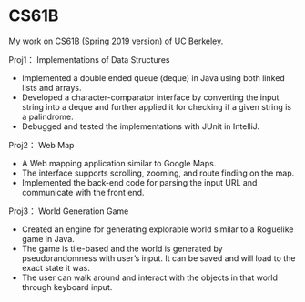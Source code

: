 # CS61B

My work on CS61B (Spring 2019 version) of UC Berkeley.  

  Proj1： Implementations of Data Structures  
  - Implemented a double ended queue (deque) in Java using both linked lists and arrays.  
  - Developed a character-comparator interface by converting the input string into a deque and further applied it for checking if a given string is a palindrome.  
  - Debugged and tested the implementations with JUnit in IntelliJ.  
  
  Proj2： Web Map
  - A Web mapping application similar to Google Maps.  
  - The interface supports scrolling, zooming, and route finding on the map.  
  - Implemented the back-end code for parsing the input URL and communicate with the front end.  

  Proj3： World Generation Game  
  - Created an engine for generating explorable world similar to a Roguelike game in Java.  
  - The game is tile-based and the world is generated by pseudorandomness with user’s input. It can be saved and will load to the exact state it was.  
  - The user can walk around and interact with the objects in that world through keyboard input.  
